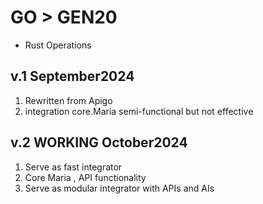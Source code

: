 # GO > GEN20
- Rust Operations

## v.1 September2024
1) Rewritten from Apigo
2) integration  core.Maria semi-functional but not effective

## v.2 WORKING October2024
1) Serve as fast integrator 
2) Core Maria , API functionality
3) Serve as modular integrator with APIs and AIs
